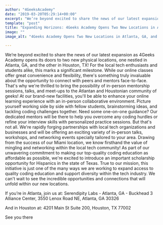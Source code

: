 ```yaml
---
author: "4GeeksAcademy"
date: "2019-03-20T05:29:14+00:00"
excerpt: "We’re beyond excited to share the news of our latest expansion as 4Geeks Academy opens its doors to two new physical locations, one nestled in Atlanta, GA, and the other in Houston, TX!"
template: "post" 
title: "Expanding Horizons: 4Geeks Academy Opens Two New Locations in Atlanta, GA, and Houston, TX!"
image: ""
image_alt: "4Geeks Academy Opens Two New Locations in Atlanta, GA, and Houston, TX"

---
```


We’re beyond excited to share the news of our latest expansion as 4Geeks Academy opens its doors to two new physical locations, one nestled in Atlanta, GA, and the other in Houston, TX!
For the local tech enthusiasts and students alike, this marks a significant milestone. While our online classes offer great convenience and flexibility, there's something truly invaluable about the opportunity to connect with peers and mentors face-to-face. That's why we're thrilled to bring the possibility of in-person mentorship sessions, talks, and meet-ups to the Atlantan and Houstonian community of geeks!
At our brand-new facilities, you'll be able to enhance your online learning experience with an in-person collaborative environment. Picture yourself working side by side with fellow students, brainstorming ideas, and tackling coding challenges together. Need some one-on-one guidance? Our dedicated mentors will be there to help you overcome any coding hurdles or refine your interview skills with personalized practice sessions.
But that's not all. We're rapidly forging partnerships with local tech organizations and businesses and will be offering an exciting variety of in-person talks, workshops, and networking events specially tailored to your area. Drawing from the success of our Miami location, we know firsthand the value of mingling and networking within the local tech community!
As part of our unwavering commitment to making our top-quality coding education as affordable as possible, we're excited to introduce an important scholarship opportunity for Hispanics in the state of Texas. True to our mission, this initiative is just one of the many ways we are working to expand access to quality coding education and support diversity within the tech industry.
We can't wait to see the incredible opportunities and connections that will unfold within our new locations. 


If you’re in Atlanta, join us at:
Serendipity Labs - Atlanta, GA - Buckhead 3 Alliance Center, 3550 Lenox Road NE, Atlanta, GA 30326 


And in Houston at:
4201 Main St Suite 200, 
Houston, TX 77002




See you there

